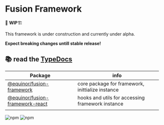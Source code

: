 # Fusion Framework
🚨 **WIP**🏗

This framework is under construction and currently under alpha.

__Expect breaking changes untill stable release!__

## 📚 read the [TypeDocs](https://equinor.github.io/fusion-framework/)

|Package|info|
|-|-|
|[@equinor/fusion-framework](/packages/framework) |core package for framework, inittialize instance|
|[@equinor/fusion-framework-react](/packages/react) |hooks and utils for accessing framework instance|
|||


![npm](https://img.shields.io/npm/v/@equinor/fusion-framework-react?color=%230c0&label=%40equinor%2Ffusion-framework-react)
![npm](https://img.shields.io/npm/v/@equinor/fusion-react?color=%230c0&label=%40equinor%2Ffusion-react)

